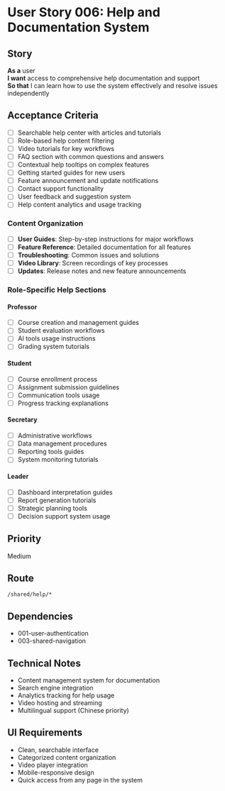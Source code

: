 # User Story 006: Help and Documentation System

## Story
**As a** user  
**I want** access to comprehensive help documentation and support  
**So that** I can learn how to use the system effectively and resolve issues independently

## Acceptance Criteria
- [ ] Searchable help center with articles and tutorials
- [ ] Role-based help content filtering
- [ ] Video tutorials for key workflows
- [ ] FAQ section with common questions and answers
- [ ] Contextual help tooltips on complex features
- [ ] Getting started guides for new users
- [ ] Feature announcement and update notifications
- [ ] Contact support functionality
- [ ] User feedback and suggestion system
- [ ] Help content analytics and usage tracking

### Content Organization
- [ ] **User Guides**: Step-by-step instructions for major workflows
- [ ] **Feature Reference**: Detailed documentation for all features
- [ ] **Troubleshooting**: Common issues and solutions
- [ ] **Video Library**: Screen recordings of key processes
- [ ] **Updates**: Release notes and new feature announcements

### Role-Specific Help Sections

#### Professor
- [ ] Course creation and management guides
- [ ] Student evaluation workflows
- [ ] AI tools usage instructions
- [ ] Grading system tutorials

#### Student
- [ ] Course enrollment process
- [ ] Assignment submission guidelines
- [ ] Communication tools usage
- [ ] Progress tracking explanations

#### Secretary
- [ ] Administrative workflows
- [ ] Data management procedures
- [ ] Reporting tools guides
- [ ] System monitoring tutorials

#### Leader
- [ ] Dashboard interpretation guides
- [ ] Report generation tutorials
- [ ] Strategic planning tools
- [ ] Decision support system usage

## Priority
Medium

## Route
`/shared/help/*`

## Dependencies
- 001-user-authentication
- 003-shared-navigation

## Technical Notes
- Content management system for documentation
- Search engine integration
- Analytics tracking for help usage
- Video hosting and streaming
- Multilingual support (Chinese priority)

## UI Requirements
- Clean, searchable interface
- Categorized content organization
- Video player integration
- Mobile-responsive design
- Quick access from any page in the system